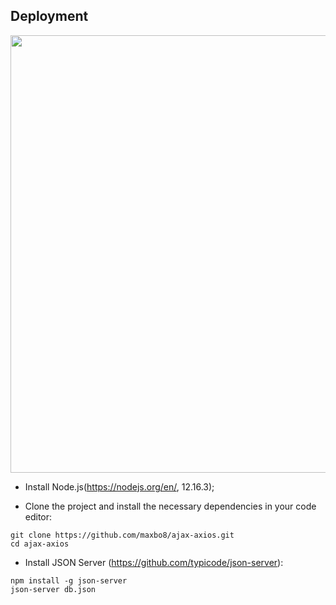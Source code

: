 ## Deployment
<img height="700" src="https://media.giphy.com/media/W4uvtKZv0Uqq55afb3/giphy.gif" />


- Install Node.js(https://nodejs.org/en/, 12.16.3);

- Clone the project and install the necessary dependencies in your code editor:
```
git clone https://github.com/maxbo8/ajax-axios.git
cd ajax-axios
```
- Install JSON Server (https://github.com/typicode/json-server):
```
npm install -g json-server
json-server db.json
```
